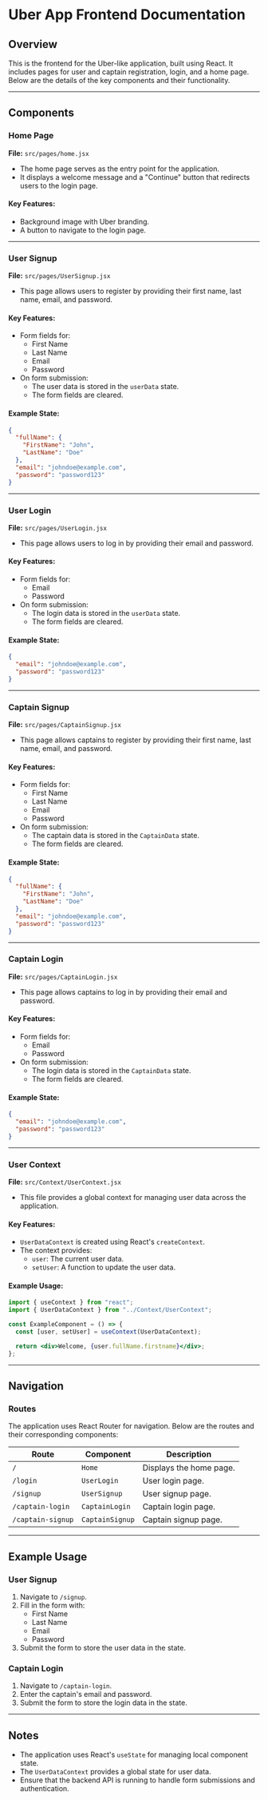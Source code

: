 # Uber App Frontend Documentation

## Overview

This is the frontend for the Uber-like application, built using React. It includes pages for user and captain registration, login, and a home page. Below are the details of the key components and their functionality.

---

## Components

### **Home Page**

**File:** `src/pages/home.jsx`

- The home page serves as the entry point for the application.
- It displays a welcome message and a "Continue" button that redirects users to the login page.

#### Key Features:

- Background image with Uber branding.
- A button to navigate to the login page.

---

### **User Signup**

**File:** `src/pages/UserSignup.jsx`

- This page allows users to register by providing their first name, last name, email, and password.

#### Key Features:

- Form fields for:
  - First Name
  - Last Name
  - Email
  - Password
- On form submission:
  - The user data is stored in the `userData` state.
  - The form fields are cleared.

#### Example State:

```json
{
  "fullName": {
    "FirstName": "John",
    "LastName": "Doe"
  },
  "email": "johndoe@example.com",
  "password": "password123"
}
```

---

### **User Login**

**File:** `src/pages/UserLogin.jsx`

- This page allows users to log in by providing their email and password.

#### Key Features:

- Form fields for:
  - Email
  - Password
- On form submission:
  - The login data is stored in the `userData` state.
  - The form fields are cleared.

#### Example State:

```json
{
  "email": "johndoe@example.com",
  "password": "password123"
}
```

---

### **Captain Signup**

**File:** `src/pages/CaptainSignup.jsx`

- This page allows captains to register by providing their first name, last name, email, and password.

#### Key Features:

- Form fields for:
  - First Name
  - Last Name
  - Email
  - Password
- On form submission:
  - The captain data is stored in the `CaptainData` state.
  - The form fields are cleared.

#### Example State:

```json
{
  "fullName": {
    "FirstName": "John",
    "LastName": "Doe"
  },
  "email": "johndoe@example.com",
  "password": "password123"
}
```

---

### **Captain Login**

**File:** `src/pages/CaptainLogin.jsx`

- This page allows captains to log in by providing their email and password.

#### Key Features:

- Form fields for:
  - Email
  - Password
- On form submission:
  - The login data is stored in the `CaptainData` state.
  - The form fields are cleared.

#### Example State:

```json
{
  "email": "johndoe@example.com",
  "password": "password123"
}
```

---

### **User Context**

**File:** `src/Context/UserContext.jsx`

- This file provides a global context for managing user data across the application.

#### Key Features:

- `UserDataContext` is created using React's `createContext`.
- The context provides:
  - `user`: The current user data.
  - `setUser`: A function to update the user data.

#### Example Usage:

```jsx
import { useContext } from "react";
import { UserDataContext } from "../Context/UserContext";

const ExampleComponent = () => {
  const [user, setUser] = useContext(UserDataContext);

  return <div>Welcome, {user.fullName.firstname}</div>;
};
```

---

## Navigation

### Routes

The application uses React Router for navigation. Below are the routes and their corresponding components:

| Route             | Component       | Description             |
| ----------------- | --------------- | ----------------------- |
| `/`               | `Home`          | Displays the home page. |
| `/login`          | `UserLogin`     | User login page.        |
| `/signup`         | `UserSignup`    | User signup page.       |
| `/captain-login`  | `CaptainLogin`  | Captain login page.     |
| `/captain-signup` | `CaptainSignup` | Captain signup page.    |

---

## Example Usage

### User Signup

1. Navigate to `/signup`.
2. Fill in the form with:
   - First Name
   - Last Name
   - Email
   - Password
3. Submit the form to store the user data in the state.

### Captain Login

1. Navigate to `/captain-login`.
2. Enter the captain's email and password.
3. Submit the form to store the login data in the state.

---

## Notes

- The application uses React's `useState` for managing local component state.
- The `UserDataContext` provides a global state for user data.
- Ensure that the backend API is running to handle form submissions and authentication.
